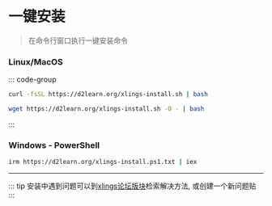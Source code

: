 # 一键安装

> 在命令行窗口执行一键安装命令

### Linux/MacOS

::: code-group

```bash [curl]
curl -fsSL https://d2learn.org/xlings-install.sh | bash
```

```bash [wget]
wget https://d2learn.org/xlings-install.sh -O - | bash
```

:::

### Windows - PowerShell

```bash
irm https://d2learn.org/xlings-install.ps1.txt | iex
```

---

::: tip
安装中遇到问题可以到[xlings论坛版块](https://forum.d2learn.org/category/9/xlings)检索解决方法, 或创建一个新问题贴
:::